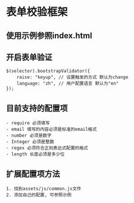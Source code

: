 # 表单校验框架
## 使用示例参照index.html
## 开启表单验证
    $(selector).bootstrapValidator({
        raise: "keyup", // 设置触发的方式 默认为change
        language: "zh", // 用户配置语言 默认为"en"
    });
## 目前支持的配置项
    - require 必须填写
    - email 填写的内容必须是标准的email格式
    - number 必须是数字
    - Integer 必须是整数
    - regex 必须符合正则表达式配置的格式
    - length 长度必须是多少位
## 扩展配置项方法
    1. 找到assets/js/common.js文件
    2. 添加自己的配置, 可参照示例

